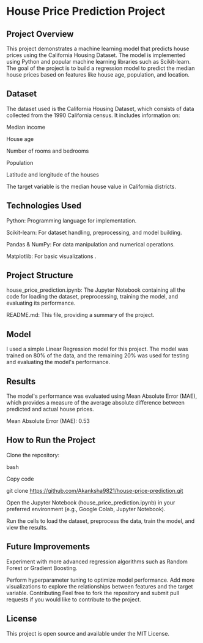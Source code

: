 
# House Price Prediction Project

## Project Overview
This project demonstrates a machine learning model that predicts house prices using the California Housing Dataset. The model is implemented using Python and popular machine learning libraries such as Scikit-learn. The goal of the project is to build a regression model to predict the median house prices based on features like house age, population, and location.

## Dataset
The dataset used is the California Housing Dataset, which consists of data collected from the 1990 California census. It includes information on:

Median income

House age

Number of rooms and bedrooms

Population

Latitude and longitude of the houses

The target variable is the median house value in California districts.


## Technologies Used
Python: Programming language for implementation.

Scikit-learn: For dataset handling, preprocessing, and model building.

Pandas & NumPy: For data manipulation and numerical operations.

Matplotlib: For basic visualizations .


## Project Structure
house_price_prediction.ipynb: The Jupyter Notebook containing all the code for loading the dataset, preprocessing, training the model, and evaluating its performance.

README.md: This file, providing a summary of the project.


## Model
I used a simple Linear Regression model for this project. The model was trained on 80% of the data, and the remaining 20% was used for testing and evaluating the model's performance.

## Results
The model's performance was evaluated using Mean Absolute Error (MAE), which provides a measure of the average absolute difference between predicted and actual house prices.

Mean Absolute Error (MAE): 0.53 


## How to Run the Project
Clone the repository:

bash

Copy code

git clone https://github.com/Akanksha9821/house-price-prediction.git

Open the Jupyter Notebook (house_price_prediction.ipynb) in your preferred environment (e.g., Google Colab, Jupyter Notebook).

Run the cells to load the dataset, preprocess the data, train the model, and view the results.


## Future Improvements
Experiment with more advanced regression algorithms such as Random Forest or Gradient Boosting.

Perform hyperparameter tuning to optimize model performance.
Add more visualizations to explore the relationships between features and the target variable.
Contributing
Feel free to fork the repository and submit pull requests if you would like to contribute to the project.

## License
This project is open source and available under the MIT License.
